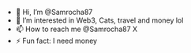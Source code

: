 - 👋 Hi, I’m @Samrocha87
- 👀 I’m interested in Web3, Cats, travel and money lol
- 📫 How to reach me @Samrocha87 X
- ⚡ Fun fact: I need money

<!---
Samrocha87/Samrocha87 is a ✨ special ✨ repository because its `README.md` (this file) appears on your GitHub profile.
You can click the Preview link to take a look at your changes.
--->
